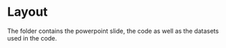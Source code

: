 # Layout
The folder contains the powerpoint slide, the code as well as the datasets used in the code.
